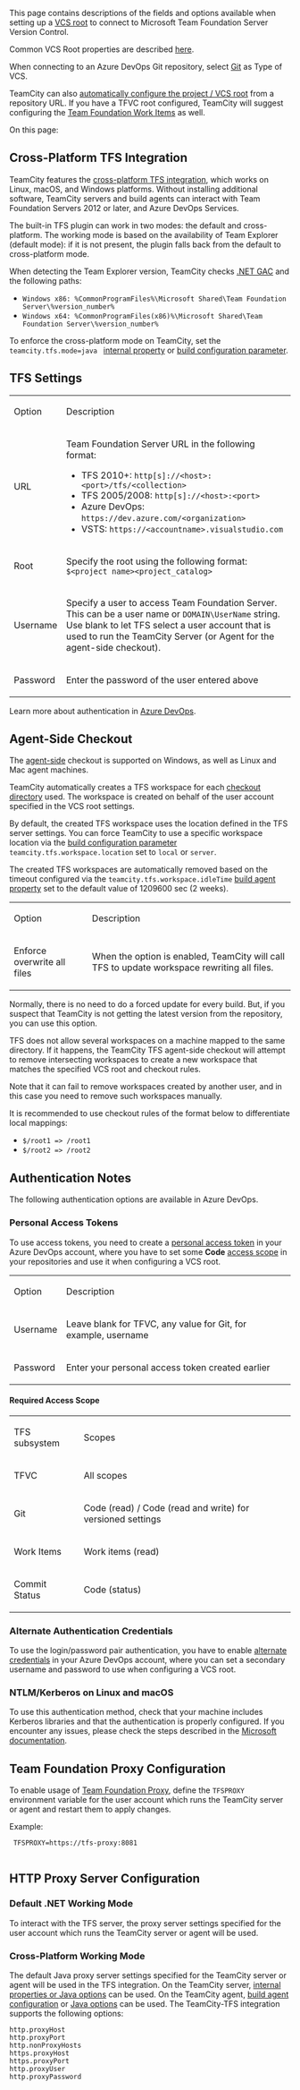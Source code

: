 [//]: # (title: Team Foundation Server)
[//]: # (auxiliary-id: Team Foundation Server)

This page contains descriptions of the fields and options available when setting up a [VCS root](vcs-root.md) to connect to Microsoft Team Foundation Server Version Control.

Common VCS Root properties are described [here](configuring-vcs-roots.md).

When connecting to an Azure DevOps Git repository, select [Git](git.md) as Type of VCS. 

<tip>

TeamCity can also [automatically configure the project / VCS root](guess-settings-from-repository-url.md) from a repository URL.
If you have a TFVC root configured, TeamCity will suggest configuring the [Team Foundation Work Items](team-foundation-work-items.md) as well.
</tip>


On this page:

<tag-list of="chapter" mode="tree" depth="4"/>

## Cross-Platform TFS Integration

TeamCity features the  [cross-platform TFS integration](https://blog.jetbrains.com/teamcity/2015/12/teamcity-cross-platform-tfs-support/), which works on Linux, macOS, and Windows platforms. Without installing additional software, TeamCity servers and build agents can interact with Team Foundation Servers 2012 or later, and Azure DevOps Services.

The built\-in TFS plugin can work in two modes: the default and cross\-platform. The working mode is based on the availability of Team Explorer (default mode): if it is not present, the plugin falls back from the default to cross\-platform mode. 

When detecting the Team Explorer version, TeamCity checks [.NET GAC](https://msdn.microsoft.com/en-us/library/yf1d93sz.aspx) and the following paths:
* `Windows x86: %CommonProgramFiles%\Microsoft Shared\Team Foundation Server\%version_number%`
* `Windows x64: %CommonProgramFiles(x86)%\Microsoft Shared\Team Foundation Server\%version_number%`


To enforce the cross\-platform mode on TeamCity, set the `teamcity.tfs.mode=java ` [internal property](configuring-teamcity-server-startup-properties.md) or [build configuration parameter](configuring-build-parameters.md).

## TFS Settings

<table><tr>

<td>

Option


</td>

<td>

Description


</td></tr><tr>

<td>

URL


</td>

<td>

Team Foundation Server URL in the following format:

* TFS 2010+: `http[s]://<host>:<port>/tfs/<collection>`
* TFS 2005/2008: `http[s]://<host>:<port>`
* Azure DevOps: `https://dev.azure.com/<organization>`
* VSTS: `https://<accountname>.visualstudio.com`


</td></tr><tr>

<td>

Root

</td>

<td>

Specify the root using the following format: ` $<project name><project_catalog>`


</td></tr><tr>

<td>

Username


</td>

<td>

Specify a user to access Team Foundation Server. This can be a user name or `DOMAIN\UserName` string.   
Use blank to let TFS select a user account that is used to run the TeamCity Server (or Agent for the agent\-side checkout).


</td></tr><tr>

<td>

Password


</td>

<td>

Enter the password of the user entered above


</td></tr></table>

Learn more about authentication in [Azure DevOps](#Authentication+Notes).



## Agent-Side Checkout

The [agent-side](vcs-checkout-mode.md) checkout is supported on Windows, as well as Linux and Mac agent machines.

TeamCity automatically creates a TFS workspace for each [checkout directory](build-checkout-directory.md) used. The workspace is created on behalf of the user account specified in the VCS root settings.

By default, the created TFS workspace uses the location defined in the TFS server settings. You can force TeamCity to use a specific workspace location via the [build configuration parameter](configuring-build-parameters.md) `teamcity.tfs.workspace.location` set to `local` or `server`.

The created TFS workspaces are automatically removed based on the timeout configured via the `teamcity.tfs.workspace.idleTime` [build agent property](build-agent-configuration.md) set to the default value of 1209600 sec (2 weeks).

<table><tr>

<td>

Option


</td>

<td>

Description


</td></tr><tr>

<td>

Enforce overwrite all files


</td>

<td>

When the option is enabled, TeamCity will call TFS to update workspace rewriting all files.


</td></tr></table>

Normally, there is no need to do a forced update for every build. But, if you suspect that TeamCity is not getting the latest version from the repository, you can use this option.

<note>

TFS does not allow several workspaces on a machine mapped to the same directory. If it happens, the TeamCity TFS agent\-side checkout will attempt to remove intersecting workspaces to create a new workspace that matches the specified VCS root and checkout rules.

Note that it can fail to remove workspaces created by another user, and in this case you need to remove such workspaces manually.

It is recommended to use checkout rules of the format below to differentiate local mappings:

* `$/root1 => /root1`
* `$/root2 => /root2`

</note>

## Authentication Notes

The following authentication options are available in Azure DevOps.

<chunk include-id="azure-authentication">

### Personal Access Tokens

To use access tokens, you need to create a [personal access token](https://www.visualstudio.com/en-us/docs/setup-admin/team-services/use-personal-access-tokens-to-authenticate) in your Azure DevOps account, where you have to set some __Code__ [access scope](#Required+Access+Scope) in your repositories and use it when configuring a VCS root.

<table><tr>

<td>

Option

</td>

<td>

Description

</td></tr><tr>

<td>

Username

</td>

<td>

Leave blank for TFVC, any value for Git, for example, username

</td></tr><tr>

<td>

Password

</td>

<td>

Enter your personal access token created earlier 

</td></tr></table>

#### Required Access Scope

<table><tr>

<td>

TFS subsystem

</td>

<td>

Scopes

</td></tr><tr>

<td>

TFVC

</td>

<td>

All scopes

</td></tr><tr>

<td>

Git

</td>

<td>

Code (read) / Code (read and write) for versioned settings

</td></tr><tr>

<td>

Work Items

</td>

<td>

Work items (read)

</td></tr><tr>

<td>

Commit Status

</td>

<td>

Code (status)

</td></tr></table>

### Alternate Authentication Credentials

To use the login/password pair authentication, you have to enable [alternate credentials](https://www.visualstudio.com/en-us/docs/report/analytics/client-authentication-options#create-an-alternate-access-credential) in your Azure DevOps account, where you can set a secondary username and password to use when configuring a VCS root.

</chunk>

### NTLM/Kerberos on Linux and macOS

To use this authentication method, check that your machine includes Kerberos libraries and that the authentication is properly configured. If you encounter any issues, please check the steps described in the [Microsoft documentation](https://msdn.microsoft.com/en-us/library/gg475929(v=vs.120).aspx#Anchor_3).

## Team Foundation Proxy Configuration

To enable usage of [Team Foundation Proxy](https://www.visualstudio.com/en-us/docs/setup-admin/tfs/install/install-proxy-setup-remote), define the `TFSPROXY` environment variable for the user account which runs the TeamCity server or agent and restart them to apply changes.

Example:

```Plain Text
 TFSPROXY=https://tfs-proxy:8081
 
```



## HTTP Proxy Server Configuration

### Default .NET Working Mode

To interact with the TFS server, the proxy server settings specified for the user account which runs the TeamCity server or agent will be used. 

### Cross-Platform Working Mode

The default Java proxy server settings specified for the TeamCity server or agent will be used in the TFS integration. On the TeamCity server, [internal properties or Java options](configuring-teamcity-server-startup-properties.md) can be used. On the TeamCity agent, [build agent configuration](build-agent-configuration.md) or [Java options](configuring-build-agent-startup-properties.md) can be used. The TeamCity\-TFS integration supports the following options:


```Plain Text
http.proxyHost
http.proxyPort
http.nonProxyHosts
https.proxyHost
https.proxyPort
http.proxyUser
http.proxyPassword

```


